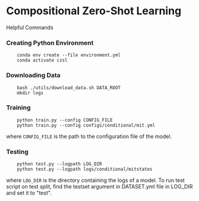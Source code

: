 
# Compositional Zero-Shot Learning

Helpful Commands
### Creating Python Environment
```
    conda env create --file environment.yml
    conda activate czsl
```
### Downloading Data
```
    bash ./utils/download_data.sh DATA_ROOT
    mkdir logs
```
### Training
```
    python train.py --config CONFIG_FILE
    python train.py --config configs/conditional/mit.yml
```
where `CONFIG_FILE` is the path to the configuration file of the model. 
### Testing
```
    python test.py --logpath LOG_DIR
    python test.py --logpath logs/conditional/mitstates
```
where `LOG_DIR` is the directory containing the logs of a model. 
To run test script on test split, find the testset argument in DATASET.yml file in LOG_DIR and set it to "test".
